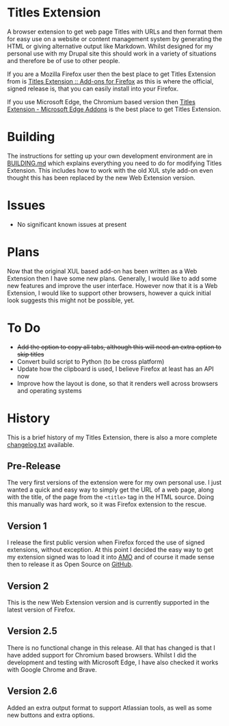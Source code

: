 # Titles Extension
A browser extension to get web page Titles with URLs and then format them for easy use on a website or content management system by generating the HTML or giving alternative output like Markdown. Whilst designed for my personal use with my Drupal site this should work in a variety of situations and therefore be of use to other people.

If you are a Mozilla Firefox user then the best place to get Titles Extension from is [Titles Extension :: Add-ons for Firefox](https://addons.mozilla.org/en-GB/firefox/addon/titles-extension/) as this is where the official, signed release is, that you can easily install into your Firefox.

If you use Microsoft Edge, the Chromium based version then [Titles Extension - Microsoft Edge Addons](https://microsoftedge.microsoft.com/addons/detail/nghbhnepijikinkbkdockjckjlfinfke) is the best place to get Titles Extension.

# Building
The instructions for setting up your own development environment are in [BUILDING.md](BUILDING.md) which explains everything you need to do for modifying Titles Extension. This includes how to work with the old XUL style add-on even thought this has been replaced by the new Web Extension version.

# Issues
* No significant known issues at present

# Plans
Now that the original XUL based add-on has been written as a Web Extension then I have some new plans. Generally, I would like to add some new features and improve the user interface. However now that it is a Web Extension, I would like to support other browsers, however a quick initial look suggests this might not be possible, yet.

# To Do
* <strike>Add the option to copy all tabs, although this will need an extra option to skip titles</strike>
* Convert build script to Python (to be cross platform)
* Update how the clipboard is used, I believe Firefox at least has an API now
* Improve how the layout is done, so that it renders well across browsers and operating systems

# History
This is a brief history of my Titles Extension, there is also a more complete [changelog.txt](https://github.com/glawrence/titles-extension/blob/main/WebExtension/changelog.txt) available.

## Pre-Release
The very first versions of the extension were for my own personal use. I just wanted a quick and easy way to simply get the URL of a web page, along with the title, of the page from the `<title>` tag in the HTML source. Doing this manually was hard work, so it was Firefox extension to the rescue.

## Version 1
I release the first public version when Firefox forced the use of signed extensions, without exception. At this point I decided the easy way to get my extension signed was to load it into [AMO](https://addons.mozilla.org/en-GB/firefox/extensions/) and of course it made sense then to release it as Open Source on [GitHub](https://github.com/).

## Version 2
This is the new Web Extension version and is currently supported in the latest version of Firefox.

## Version 2.5
There is no functional change in this release. All that has changed is that I have added support for Chromium based browsers. Whilst I did the development and testing with Microsoft Edge, I have also checked it works with Google Chrome and Brave.

## Version 2.6
Added an extra output format to support Atlassian tools, as well as some new buttons and extra options.